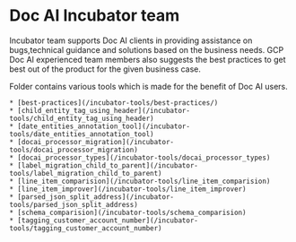 # Doc AI Incubator team

Incubator team supports Doc AI clients in providing assistance on bugs,technical guidance and solutions
based on the business needs. GCP Doc AI experienced team members also suggests the best practices to get
best out of the product for the given business case.

Folder contains various tools which is made for the benefit of Doc AI users.

    * [best-practices](/incubator-tools/best-practices/)
    * [child_entity_tag_using_header](/incubator-tools/child_entity_tag_using_header)
    * [date_entities_annotation_tool](/incubator-tools/date_entities_annotation_tool)
    * [docai_processor_migration](/incubator-tools/docai_processor_migration)
    * [docai_processor_types](/incubator-tools/docai_processor_types)
    * [label_migration_child_to_parent](/incubator-tools/label_migration_child_to_parent)
    * [line_item_comparision](/incubator-tools/line_item_comparision)
    * [line_item_improver](/incubator-tools/line_item_improver)
    * [parsed_json_split_address](/incubator-tools/parsed_json_split_address)
    * [schema_comparision](/incubator-tools/schema_comparision)
    * [tagging_customer_account_number](/incubator-tools/tagging_customer_account_number)
